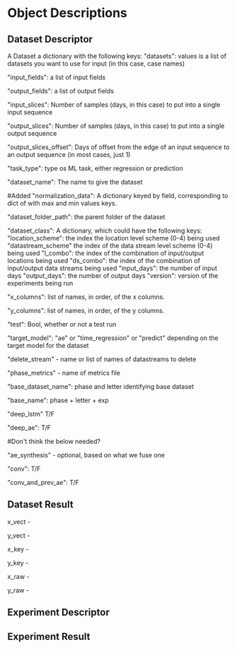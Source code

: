# Object Descriptions

## Dataset Descriptor
A Dataset a dictionary with the following keys:
"datasets": values is a list of datasets you want to use for input (in this case, case names)

"input_fields": a list of input fields

"output_fields": a list of output fields 

"input_slices": Number of samples (days, in this case) to put into a single input sequence

"output_slices": Number of samples (days, in this case) to put into a single output sequence

"output_slices_offset": Days of offset from the edge of an input sequence to an output sequence (in most cases, just 1)

"task_type": type os ML task, either regression or prediction 
 
"dataset_name": The name to give the dataset 

#Added 
"normalization_data": A dictionary keyed by field, corresponding to dict of with max and min values keys. 

"dataset_folder_path": the parent folder of the dataset

"dataset_class": A dictionary, which could have the following keys:
    "location_scheme": the index the location level scheme (0-4) being used 
    "datastream_scheme" the index of the data stream level scheme (0-4) being used
    "l_combo": the index of the combination of input/output locations being used
    "ds_combo": the index of the combination of input/output data streams being used 
    "input_days": the number of input days
    "output_days": the number of output days 
    "version": version of the experiments being run  

"x_columns": list of names, in order, of the x columns.

"y_columns": list of names, in order, of the y columns.

"test": Bool, whether or not a test run 

"target_model": "ae" or "time_regression" or "predict" depending on the target model for the dataset 

"delete_stream" - name or list of names of datastreams to delete 

"phase_metrics" - name of metrics file

"base_dataset_name": phase and letter identifying base dataset

"base_name": phase + letter + exp

"deep_lstm" T/F

"deep_ae": T/F 

#Don't think the below needed? 

"ae_synthesis" - optional, based on what we fuse one

"conv": T/F

"conv_and_prev_ae": T/F 

## Dataset Result

x_vect - 

y_vect - 

x_key - 

y_key - 

x_raw - 

y_raw - 




## Experiment Descriptor


## Experiment Result 